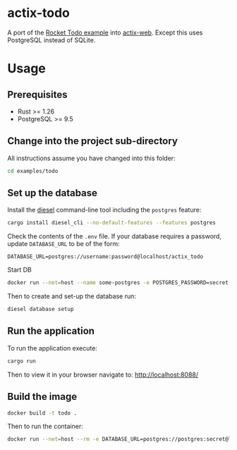 # actix-todo

A port of the [Rocket Todo example](https://github.com/SergioBenitez/Rocket/tree/master/examples/todo) into [actix-web](https://actix.rs/). Except this uses PostgreSQL instead of SQLite.

# Usage

## Prerequisites

- Rust >= 1.26
- PostgreSQL >= 9.5

## Change into the project sub-directory

All instructions assume you have changed into this folder:

```bash
cd examples/todo
```

## Set up the database

Install the [diesel](http://diesel.rs) command-line tool including the `postgres` feature:

```bash
cargo install diesel_cli --no-default-features --features postgres
```

Check the contents of the `.env` file. If your database requires a password, update `DATABASE_URL` to be of the form:

```.env
DATABASE_URL=postgres://username:password@localhost/actix_todo
```

Start DB

```bash
docker run --net=host --name some-postgres -e POSTGRES_PASSWORD=secret -d postgres
```

Then to create and set-up the database run:

```bash
diesel database setup
```

## Run the application

To run the application execute:

```bash
cargo run
```

Then to view it in your browser navigate to: [http://localhost:8088/](http://localhost:8088/)

## Build the image

```bash
docker build -t todo .
```

Then to run the container:

```bash
docker run --net=host --rm -e DATABASE_URL=postgres://postgres:secret@localhost/todo todo
```
